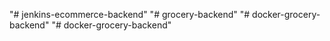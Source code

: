 "# jenkins-ecommerce-backend" 
"# grocery-backend" 
"# docker-grocery-backend" 
"# docker-grocery-backend" 
